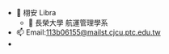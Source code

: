 - 👋 栩安 Libra
   - 🌱 長榮大學 航運管理學系
- 📫  Email:113b06155@mailst.cjcu.ptc.edu.tw
- 


<!---
hlay17/hlay17 is a ✨ special ✨ repository because its `README.md` (this file) appears on your GitHub profile.
You can click the Preview link to take a look at your changes.
--->
